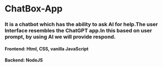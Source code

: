 # ChatBox-App
### It is a chatbot which has the ability to ask AI for help.The user Interface resembles the ChatGPT app.In this based on user prompt, by using AI we will provide respond.

#### Frontend: Html, CSS, vanilla JavaScript
####  Backend: NodeJS 

